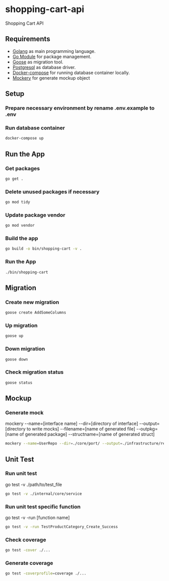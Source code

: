 # shopping-cart-api
Shopping Cart API

## Requirements

- [Golang](https://golang.org/) as main programming language.
- [Go Module](https://go.dev/blog/using-go-modules) for package management.
- [Goose](https://github.com/steinbacher/goose/) as migration tool.
- [Postgresql](https://www.postgresql.org/) as database driver.
- [Docker-compose](https://docs.docker.com/compose/) for running database container locally.
- [Mockery](https://github.com/vektra/mockery/) for generate mockup object

## Setup
### Prepare necessary environment by rename .env.example to .env

### Run database container

```bash
docker-compose up
```

## Run the App

### Get packages

```bash
go get .
```

### Delete unused packages if necessary

```bash
go mod tidy
```

### Update package vendor

```bash
go mod vendor
```

### Build the app

```bash
go build -o bin/shopping-cart -v .
```

### Run the App

```bash
./bin/shopping-cart 
```

## Migration

### Create new migration
```bash
goose create AddSomeColumns
```

### Up migration
```bash
goose up
```

### Down migration
```bash
goose down
```

### Check migration status
```bash
goose status
```

## Mockup
### Generate mock

mockery --name=[interface name] --dir=[directory of interface] --output=[directory to write mocks] --filename=[name of generated file] --outpkg=[name of generated package] --structname=[name of generated struct]

```bash
mockery --name=UserRepo --dir=./core/port/ --output=./infrastructure/repo/mock/user --filename=repo.go --outpkg=user --structname=Repo
```

## Unit Test

### Run unit test
go test -v ./path/to/test_file

```bash
go test -v ./internal/core/service
```

### Run unit test specific function
go test -v -run [function name]

```bash
go test -v -run TestProductCategory_Create_Success
```

### Check coverage

```bash
go test -cover ./...
```

### Generate coverage

```bash
go test -coverprofile=coverage ./... 
```
